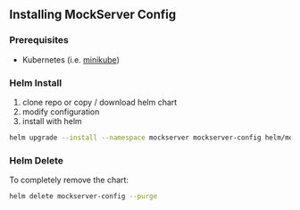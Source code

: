 ## Installing MockServer Config

### Prerequisites

- Kubernetes (i.e. [minikube](https://kubernetes.io/docs/tasks/tools/install-minikube/)) 

### Helm Install

1. clone repo or copy / download helm chart
1. modify configuration
1. install with helm

```bash
helm upgrade --install --namespace mockserver mockserver-config helm/mockserver-config
```

### Helm Delete

To completely remove the chart:

```bash
helm delete mockserver-config --purge
```
